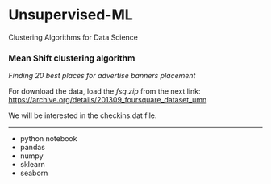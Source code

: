 # Unsupervised-ML
Clustering Algorithms for Data Science


### Mean Shift clustering algorithm

_Finding 20 best places for advertise banners placement_

For download the data, load the _fsq.zip_  from the next link:
https://archive.org/details/201309_foursquare_dataset_umn

We will be interested in the checkins.dat file.

______________________________________________________________________________________________________________________________

- python notebook
- pandas
- numpy
- sklearn
- seaborn
